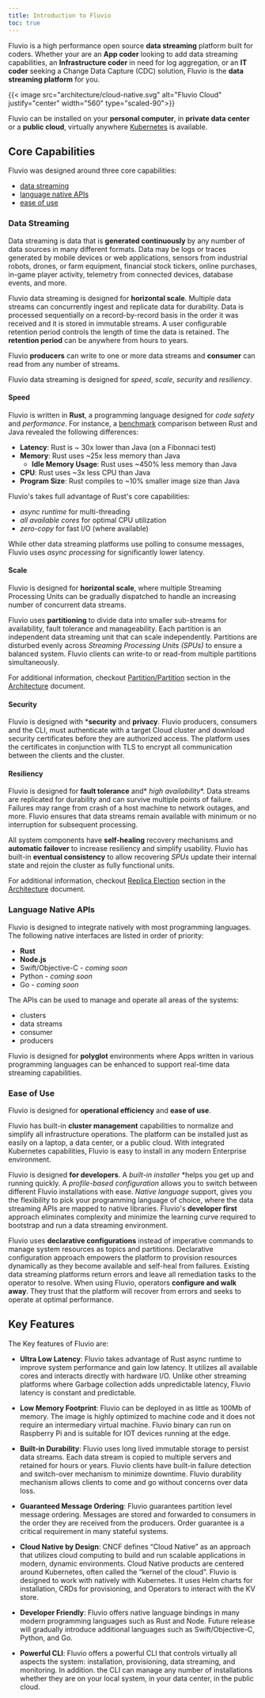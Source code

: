 ```yaml
---
title: Introduction to Fluvio
toc: true
---
```



Fluvio is a high performance open source **data streaming** platform built for coders. Whether your are an **App coder** looking to add data streaming capabilities, an **Infrastructure coder** in need for log aggregation, or an **IT coder** seeking a Change Data Capture (CDC) solution, Fluvio is the **data streaming platform** for you. 

{{< image src="architecture/cloud-native.svg" alt="Fluvio Cloud" justify="center" width="560" type="scaled-90">}}

Fluvio can be installed on your **personal computer**, in **private data center** or a **public cloud**, virtually anywhere <a href="https://kubernetes.io/" target="_blank">Kubernetes</a> is available.


## Core Capabilities

Fluvio was designed around three core capabilities:  

* [data streaming](#data-streaming)
* [language native APIs](#language-native-apis)
* [ease of use](#ease-of-use)


### Data Streaming

Data streaming is data that is **generated continuously** by any number of data sources in many different formats. Data may be logs or traces generated by mobile devices or web applications, sensors from industrial robots, drones, or farm equipment, financial stock tickers, online purchases, in-game player activity, telemetry from connected devices, database events, and more.

Fluvio data streaming is designed for **horizontal scale**. Multiple data streams can concurrently ingest and replicate data for durability. Data is processed sequentially on a record-by-record basis in the order it was received and it is stored in immutable streams. A user configurable retention period controls the length of time the data is retained. The **retention period** can be anywhere from hours to years.

Fluvio **producers** can write to one or more data streams and **consumer** can read from any number of streams.

Fluvio data streaming is designed for _speed_, _scale_, _security_ and _resiliency_.


#### Speed

Fluvio is written in **Rust**, a programming language designed for _code safety_ and _performance_.  For instance, a [benchmark](https://medium.com/@dexterdarwich/comparison-between-java-go-and-rust-fdb21bd5fb7c) comparison between Rust and Java revealed the following differences:

* **Latency**:  Rust is ~ 30x lower than Java (on a Fibonnaci test)
* **Memory**: Rust uses ~25x less memory than Java 
    * **Idle Memory Usage**: Rust uses ~450% less memory than Java
* **CPU**: Rust uses ~3x less CPU than Java 
* **Program Size**: Rust compiles to ~10% smaller image size than Java

Fluvio's takes full advantage of Rust's core capabilities: 

* _async runtime_ for multi-threading 
* _all available cores_ for optimal CPU utilization
* _zero-copy_ for fast I/O (where available)

While other data streaming platforms use polling to consume messages, Fluvio uses *async processing* for significantly lower latency.


#### Scale

Fluvio is designed for **horizontal scale**, where multiple Streaming Processing Units can be gradually dispatched to handle an increasing number of concurrent data streams.

Fluvio uses **partitioning** to divide data into smaller sub-streams for availability, fault tolerance and manageability. Each partition is an independent data streaming unit that can scale independently. Partitions are disturbed evenly across _Streaming Processing Units (SPUs)_ to ensure a balanced system. Fluvio clients can write-to or read-from multiple partitions simultaneously.

For additional information, checkout [Partition/Partition](/docs/architecture/topics-partitions/) section in the [Architecture](/docs/architecture) document.


#### Security

Fluvio is designed with ***security** and **privacy**.  Fluvio producers, consumers and the CLI, must authenticate with a target Cloud cluster and download security certificates before they are authorized access. The platform uses the certificates in conjunction with TLS to encrypt all communication between the clients and the cluster.


#### Resiliency

Fluvio is designed for **fault tolerance** and* *high availability**. Data streams are replicated for durability and can survive multiple points of failure. Failures may range from crash of a host machine to network outages, and more. Fluvio ensures that data streams remain available with minimum or no interruption for subsequent processing.

All system components have **self-healing** recovery mechanisms and **automatic failover** to increase resiliency and simplify usability. Fluvio has built-in **eventual consistency** to allow recovering _SPUs_ update their internal state and rejoin the cluster as fully functional units.

For additional information, checkout [Replica Election](/docs/architecture/replica-election/) section in the [Architecture](/docs/architecture) document.


### Language Native APIs

Fluvio is designed to integrate natively with most programming languages.  The following native interfaces are listed in order of priority:

* **Rust**
* **Node.js**
* Swift/Objective-C - *coming soon*
* Python - *coming soon*
* Go - *coming soon*

The APIs can be used to manage and operate all areas of the systems:

* clusters
* data streams
* consumer
* producers

Fluvio is designed for **polyglot** environments where Apps written in various programming languages can be enhanced to support real-time data streaming capabilities.


### Ease of Use

Fluvio is designed for **operational efficiency** and **ease of use**.  

Fluvio has built-in **cluster management** capabilities to normalize and simplify all infrastructure operations. The platform can be installed just as easily on a laptop, a data center, or a public cloud. With integrated Kubernetes capabilities, Fluvio is easy to install in any modern Enterprise environment.

Fluvio is designed **for developers**. A _built-in installer_ *helps you get up and running quickly. A _profile-based configuration_ allows you to switch between different Fluvio installations with ease. _Native language_ support, gives you the flexibility to pick your programming language of choice, where the data streaming APIs are mapped to native libraries. Fluvio's **developer first** approach eliminates complexity and minimize the learning curve required to bootstrap and run a data streaming environment.

Fluvio uses **declarative configurations** instead of imperative commands to manage system resources as topics and partitions. Declarative configuration approach empowers the platform to provision resources dynamically as they become available and self-heal from failures. Existing data streaming platforms return errors and leave all remediation tasks to the operator to resolve. When using Fluvio, operators **configure and walk away**. They trust that the platform will recover from errors and seeks to operate at optimal performance.

## Key Features

The Key features of Fluvio are:

* **Ultra Low Latency**: Fluvio takes advantage of Rust async runtime to improve system performance and gain low latency. It utilizes all available cores and interacts directly with hardware I/O. Unlike other streaming platforms where Garbage collection adds unpredictable latency, Fluvio latency is constant and predictable. 

* **Low Memory Footprint**:  Fluvio can be deployed in as little as 100Mb of memory. The image is highly optimized to machine code and it does not require an intermediary virtual machine. Fluvio binary can run on Raspberry Pi and is suitable for IOT devices running at the edge.

* **Built-in Durability**: Fluvio uses long lived immutable storage to persist data streams. Each data stream is copied to multiple servers and retained for hours or years. Fluvio clients have built-in failure detection and switch-over mechanism to minimize downtime. Fluvio durability mechanism allows clients to come and go without concerns over data loss.

* **Guaranteed Message Ordering**: Fluvio guarantees partition level message ordering. Messages are stored and forwarded to consumers in the order they are received from the producers. Order guarantee is a critical requirement in many stateful systems.

* **Cloud Native by Design**: CNCF defines “Cloud Native” as an approach that utilizes cloud computing to build and run scalable applications in modern, dynamic environments. Cloud Native products are centered around Kubernetes, often called the “kernel of the cloud”. Fluvio is designed to work with natively with Kubernetes. It uses Helm charts for installation, CRDs for provisioning, and Operators to interact with the KV store.

* **Developer Friendly**: Fluvio offers native language bindings in many modern programming languages such as Rust and Node. Future release will gradually introduce additional languages such as Swift/Objective-C, Python, and Go.

* **Powerful CLI**: Fluvio offers a powerful CLI that controls virtually all aspects the system: installation, provisioning, data streaming, and monitoring. In addition. the CLI can manage any number of installations whether they are on your local system, in your data center, in the public cloud.

